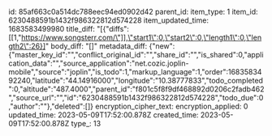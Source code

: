id: 85af663c0a514dc788eec94ed0902d42
parent_id: 
item_type: 1
item_id: 6230488591b1432f986322812d574228
item_updated_time: 1683583499980
title_diff: "[{\"diffs\":[[1,\"https://www.songsterr.com/\"]],\"start1\":0,\"start2\":0,\"length1\":0,\"length2\":26}]"
body_diff: "[]"
metadata_diff: {"new":{"master_key_id":"","conflict_original_id":"","share_id":"","is_shared":0,"application_data":"","source_application":"net.cozic.joplin-mobile","source":"joplin","is_todo":1,"markup_language":1,"order":1683583492240,"latitude":"44.14916000","longitude":"10.38777833","todo_completed":0,"altitude":"487.4000","parent_id":"f801c5f8f9df468892d0206c2fadb462","source_url":"","id":"6230488591b1432f986322812d574228","todo_due":0,"author":""},"deleted":[]}
encryption_cipher_text: 
encryption_applied: 0
updated_time: 2023-05-09T17:52:00.878Z
created_time: 2023-05-09T17:52:00.878Z
type_: 13
